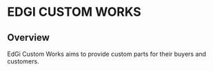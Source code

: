 # EDGI CUSTOM WORKS

## Overview

EdGi Custom Works aims to provide custom parts for their buyers and customers.

